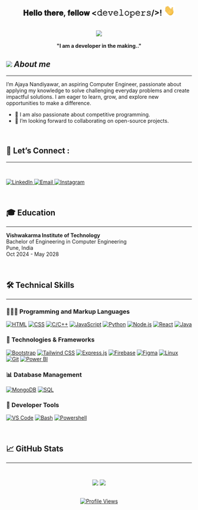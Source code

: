 <div align="center">
  <h2> 𝐇𝐞𝐥𝐥𝐨 𝐭𝐡𝐞𝐫𝐞, 𝐟𝐞𝐥𝐥𝐨𝐰 <𝚍𝚎𝚟𝚎𝚕𝚘𝚙𝚎𝚛𝚜/>! <img src="Hi.gif" width="30"></h2>
  <br>
  
  <div align="center">
    <img src="https://media.giphy.com/media/qgQUggAC3Pfv687qPC/giphy.gif" height="300" /> 
    <strong><p>"I am a developer in the making.."</p></strong>
  </div>
</div>

## <img src="https://media.giphy.com/media/ObNTw8Uzwy6KQ/giphy.gif" width="30">&nbsp;**_About me_**
<hr>

<p>
  I’m Ajaya Nandiyawar, an aspiring Computer Engineer, passionate about applying my knowledge to solve challenging everyday problems and create impactful solutions.
  I am eager to learn, grow, and explore new opportunities to make a difference.
</p>

- 🎯 I am also passionate about competitive programming.
- 🤝 I’m looking forward to collaborating on open-source projects.

<br>
<h2>🔗 Let’s Connect :</h2>
<hr>
<br>
<p>  
    <a href="https://www.linkedin.com/in/ajaya-n-42ba77317/" target="_blank">
        <img src="https://img.shields.io/badge/LinkedIn-0077B5?logo=linkedin&logoColor=white" alt="LinkedIn">
    </a>
    <a href="mailto:ajaynandiyawar5621@gmail.com" target="_blank">
        <img src="https://img.shields.io/badge/Email-D14836?logo=gmail&logoColor=white" alt="Email">
    </a>
    <a href="https://www.instagram.com/ajaya.nandiyawar/" target="_blank">
        <img src="https://img.shields.io/badge/Instagram-E4405F?logo=instagram&logoColor=white" alt="Instagram">
    </a>
</p>

<br>

<h2>🎓 Education</h2>
<hr>

<p>
    <strong>Vishwakarma Institute of Technology</strong><br>
    Bachelor of Engineering in Computer Engineering<br>
    Pune, India<br>
    Oct 2024 - May 2028
</p>

<br>

<summary>
  <h2>🛠️ Technical Skills</h2>
  <hr>
</summary>
<h3>👩🏻‍💻 Programming and Markup Languages</h3>
<p>
    <a href="#"><img alt="HTML" src="https://img.shields.io/badge/HTML-E34F26.svg?logo=html5&logoColor=white"></a>
    <a href="#"><img alt="CSS" src="https://img.shields.io/badge/CSS-1572B6.svg?logo=css3&logoColor=white"></a>
    <a href="#"><img alt="C/C++" src="https://img.shields.io/badge/C%2FC%2B%2B-00599C.svg?logo=c%2B%2B&logoColor=white"></a>
    <a href="#"><img alt="JavaScript" src="https://img.shields.io/badge/JavaScript-F7DF1E.svg?logo=javascript&logoColor=black"></a>
    <a href="#"><img alt="Python" src="https://img.shields.io/badge/Python-14354C.svg?logo=python&logoColor=white"></a>
    <a href="#"><img alt="Node.js" src="https://img.shields.io/badge/Node.js-339933.svg?logo=node.js&logoColor=white"></a>
    <a href="#"><img alt="React" src="https://img.shields.io/badge/React-61DAFB.svg?logo=react&logoColor=black"></a>
    <a href="#"><img alt="Java" src="https://custom-icon-badges.demolab.com/badge/Java-007396.svg?logo=java&logoColor=white"></a>
</p>

<h3>🧩 Technologies & Frameworks</h3>
<p>
    <a href="#"><img alt="Bootstrap" src="https://img.shields.io/badge/Bootstrap-563D7C.svg?logo=bootstrap&logoColor=white"></a>
    <a href="#"><img alt="Tailwind CSS" src="https://img.shields.io/badge/Tailwind%20CSS-38B2AC.svg?logo=tailwind-css&logoColor=white"></a>
    <a href="#"><img alt="Express.js" src="https://img.shields.io/badge/Express.js-000000.svg?logo=express&logoColor=white"></a>
    <a href="#"><img alt="Firebase" src="https://img.shields.io/badge/Firebase-FFCA28.svg?logo=firebase&logoColor=black"></a>
    <a href="#"><img alt="Figma" src="https://img.shields.io/badge/Figma-000000.svg?logo=figma&logoColor=white"></a>
    <a href="#"><img alt="Linux" src="https://img.shields.io/badge/Linux-FCC624.svg?logo=linux&logoColor=black"></a>
    <a href="#"><img alt="Git" src="https://img.shields.io/badge/Git-F05032.svg?logo=git&logoColor=white"></a>
    <a href="#"><img alt="Power BI" src="https://img.shields.io/badge/Power_BI-F2C811.svg?logo=power-bi&logoColor=black"></a>
</p>

<h3>📊 Database Management</h3>
<p>
    <a href="#"><img alt="MongoDB" src="https://img.shields.io/badge/MongoDB-47A248.svg?logo=mongodb&logoColor=white"></a>
    <a href="#"><img alt="SQL" src="https://custom-icon-badges.demolab.com/badge/SQL-025E8C.svg?logo=database&logoColor=white"></a>
</p>

<h3>🧰 Developer Tools</h3>
<p>
    <a href="#"><img alt="VS Code" src="https://img.shields.io/badge/VS_Code-007ACC.svg?logo=visual-studio-code&logoColor=white"></a>
    <a href="#"><img alt="Bash" src="https://img.shields.io/badge/Bash-4EAA25.svg?logo=gnu-bash&logoColor=white"></a>
    <a href="#"><img alt="Powershell" src="https://img.shields.io/badge/Powershell-5391FE.svg?logo=powershell&logoColor=white"></a>
</p>

<br>

<h2>📈 GitHub Stats</h2>
<hr>
<br>

<p align="center">
  <img width="48%" src="https://github-readme-stats.vercel.app/api?username=Ajaya-Nandiyawar&show_icons=true&theme=dark" />
  <img width="48%" src="https://github-readme-streak-stats.herokuapp.com/?user=Ajaya-Nandiyawar&theme=dark&hide_border=true" />
</p>

<br>

<div align="center">
    <a href="#">
        <img alt="Profile Views" src="https://komarev.com/ghpvc/?username=Ajaya-Nandiyawar&color=lightgrey&style=plastic&&label=Profile+Views">
    </a>
</div>
